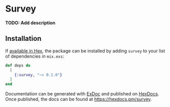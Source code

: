 # Survey

**TODO: Add description**

## Installation

If [available in Hex](https://hex.pm/docs/publish), the package can be installed
by adding `survey` to your list of dependencies in `mix.exs`:

```elixir
def deps do
  [
    {:survey, "~> 0.1.0"}
  ]
end
```

Documentation can be generated with [ExDoc](https://github.com/elixir-lang/ex_doc)
and published on [HexDocs](https://hexdocs.pm). Once published, the docs can
be found at <https://hexdocs.pm/survey>.

